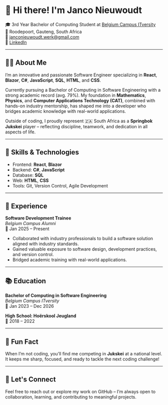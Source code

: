 # 👋 Hi there! I'm Janco Nieuwoudt

🎓 3rd Year Bachelor of Computing Student at [Belgium Campus ITversity](https://www.belgiumcampus.ac.za)  
📍 Roodepoort, Gauteng, South Africa  
📧 janconieuwoudt.werk@gmail.com  
🔗 [LinkedIn](https://www.linkedin.com/in/janco-nieuwoudt)

---

## 👨‍💻 About Me

I’m an innovative and passionate Software Engineer specializing in **React**, **Blazor**, **C#**, **JavaScript**, **SQL**, **HTML**, and **CSS**.

Currently pursuing a Bachelor of Computing in Software Engineering with a strong academic record (avg. 79%). My foundation in **Mathematics**, **Physics**, and **Computer Applications Technology (CAT)**, combined with hands-on industry mentorship, has shaped me into a developer who bridges academic knowledge with real-world applications.

Outside of coding, I proudly represent 🇿🇦 South Africa as a **Springbok Jukskei** player – reflecting discipline, teamwork, and dedication in all aspects of life.

---

## 🧠 Skills & Technologies

- Frontend: **React**, **Blazor**
- Backend: **C#**, **JavaScript**
- Database: **SQL**
- Web: **HTML**, **CSS**
- Tools: Git, Version Control, Agile Development

---

## 💼 Experience

**Software Development Trainee**  
*Belgium Campus Alumni*  
📅 Jan 2025 – Present  
- Collaborated with industry professionals to build a software solution aligned with industry standards.  
- Gained valuable exposure to software design, development practices, and version control.  
- Bridged academic training with real-world applications.

---

## 📚 Education

**Bachelor of Computing in Software Engineering**  
*Belgium Campus ITversity*  
📅 Jan 2023 – Dec 2026  

**High School: Hoërskool Jeugland**  
📅 2018 – 2022  

---

## 🌟 Fun Fact

When I’m not coding, you’ll find me competing in **Jukskei** at a national level. It keeps me sharp, focused, and ready to tackle the next coding challenge!

---

## 🚀 Let's Connect

Feel free to reach out or explore my work on GitHub – I’m always open to collaboration, learning, and contributing to meaningful projects.

